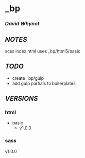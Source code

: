 # **_bp**
### *David Whynot*
## *NOTES*
scss index.html uses \_bp/html5/basic

## *TODO*
 * create \_bp/gulp
 * add gulp partials to boilerplates

## *VERSIONS*
### html
* basic
	* v1.0.0
### sass
v1.0.0
